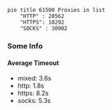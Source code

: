 
```mermaid
pie title 61500 Proxies in list
    "HTTP" : 28562
    "HTTPS": 10292
    "SOCKS" : 30902
```

### Some Info
#### Average Timeout

- mixed: 3.6s
- http: 1.8s
- https: 8.2s
- socks: 5.3s